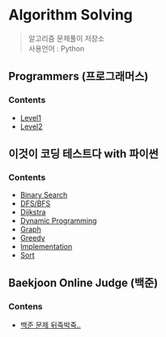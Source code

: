 # Algorithm Solving

> 알고리즘 문제풀이 저장소  
> 사용언어 : Python

## Programmers (프로그래머스)
### Contents

- [Level1](https://github.com/chagmn/Algorithm-Solving/tree/master/Programmers/Level1)
- [Level2](https://github.com/chagmn/Algorithm-Solving/tree/master/Programmers/Level2)


## 이것이 코딩 테스트다 with 파이썬
### Contents

- [Binary Search](https://github.com/chagmn/Algorithm-Solving/tree/master/Book/Binary_Search)
- [DFS/BFS](https://github.com/chagmn/Algorithm-Solving/tree/master/Book/DFS%20BFS)
- [Dijkstra](https://github.com/chagmn/Algorithm-Solving/tree/master/Book/Dijkstra)
- [Dynamic Programming](https://github.com/chagmn/Algorithm-Solving/tree/master/Book/Dynamic%20Programming)
- [Graph](https://github.com/chagmn/Algorithm-Solving/tree/master/Book/Graph)
- [Greedy](https://github.com/chagmn/Algorithm-Solving/tree/master/Book/Greedy)
- [Implementation](https://github.com/chagmn/Algorithm-Solving/tree/master/Book/Implementation)
- [Sort](https://github.com/chagmn/Algorithm-Solving/tree/master/Book/Sort)


## Baekjoon Online Judge (백준)
### Contens

- [백준 문제 뒤죽박죽..](https://github.com/chagmn/Algorithm-Solving/tree/master/BOJ)
